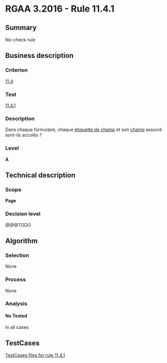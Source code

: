# RGAA 3.2016 - Rule 11.4.1

## Summary
No-check rule


## Business description

### Criterion
[11.4](http://references.modernisation.gouv.fr/rgaa-accessibilite/criteres.html#crit-11-4)

### Test
[11.4.1](http://references.modernisation.gouv.fr/rgaa-accessibilite/criteres.html#test-11-4-1)

### Description
<div lang="fr">Dans chaque formulaire, chaque <a href="http://references.modernisation.gouv.fr/rgaa-accessibilite/glossaire.html#tiquette-de-champs-de-formulaire">&#xE9;tiquette de champ</a> et son <a href="http://references.modernisation.gouv.fr/rgaa-accessibilite/glossaire.html#champ-de-saisie-de-formulaire">champ</a> associ&#xE9; sont-ils accol&#xE9;s&nbsp;?</div>

### Level
**A**


## Technical description

### Scope
**Page**

### Decision level
@@@TODO


## Algorithm

### Selection
None

### Process
None

### Analysis

#### No Tested
In all cases


##  TestCases

[TestCases files for rule 11.4.1](https://github.com/Asqatasun/Asqatasun/tree/develop/rules/rules-rgaa3.2016/src/test/resources/testcases/rgaa32016/Rgaa32016Rule110401/)


